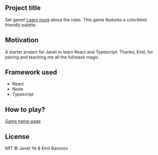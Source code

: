 ## Project title
Set game! [Learn more](https://www.setgame.com/file/set-english) about the rules.
This game features a colorblind friendly palette.

## Motivation
A starter project for Janet to learn React and Typescript. Thanks, Emil, for
pairing and teaching me all the fullstack magic.

## Framework used
- React
- Node
- Typescript

## How to play?
[Game home page](https:://janetye.github.io/set-game)

## License
MIT © Janet Ye & Emil Baronov
